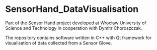# SensorHand_DataVisualisation

Part of the Sensor Hand project developed at Wrocław University of Science and Technology in cooperation with Dymitr Choroszczak.

The repository contains software written in C++ with Qt framework for visualisation of data collected from a Sensor Glove.
